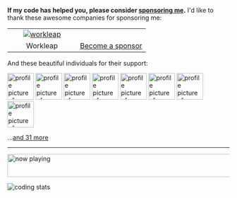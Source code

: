 **If my code has helped you, please consider [sponsoring me](https://github.com/sponsors/egoist).** I'd like to thank these awesome companies for sponsoring me:

<table>
  <tbody>
    <tr>
      <td width="50%" align="center">
        <a
          href="https://workleap.com/?utm_source=egoist&utm_medium=github&utm_campaign=sponsorship"
        >
          <img
            alt="workleap"
            src="https://cdn.jsdelivr.net/gh/egoist-bot/images@main/uPic/0cBcDp.png"
          />
        </a>
      </td>
      <td width="50%" align="center">
      <span></span>
      </td>
    </tr>
    <tr>
  <td width="50%" align="center">
        Workleap
      </td>
      <td width="50%" align="center">
        <a href="https://github.com/sponsors/egoist">Become a sponsor</a>
      </td>
    </tr>
     
   
  </tbody>
</table>



And these beautiful individuals for their support:

<!-- replace-sponsors -->
<a title="johannschopplich" href="https://github.com/johannschopplich"><img src="https://avatars.githubusercontent.com/u/27850750?u=19ad2478f28905f0659f88c3f81f96b0910b8047&v=4" width="60" alt="profile picture of johannschopplich"></a> <a title="t3dotgg" href="https://github.com/t3dotgg"><img src="https://avatars.githubusercontent.com/u/6751787?u=5cfe6580169161607a4065c88d52dd02fdca9a3f&v=4" width="60" alt="profile picture of t3dotgg"></a> <a title="FarazPatankar" href="https://github.com/FarazPatankar"><img src="https://avatars.githubusercontent.com/u/10681116?u=707f054b6651fcf93e5297b2142d15e772712e4a&v=4" width="60" alt="profile picture of FarazPatankar"></a> <a title="CaliCastle" href="https://github.com/CaliCastle"><img src="https://avatars.githubusercontent.com/u/10830749?u=143e1ac3c2065edddcd89dc9e785a7845ab896cb&v=4" width="60" alt="profile picture of CaliCastle"></a> <a title="aulneau" href="https://github.com/aulneau"><img src="https://avatars.githubusercontent.com/u/11803153?u=23ddb4b801b66522d9614e6988ed113d1ffc0a00&v=4" width="60" alt="profile picture of aulneau"></a> <a title="rauchg" href="https://github.com/rauchg"><img src="https://avatars.githubusercontent.com/u/13041?u=1ee8d111657cdd02ff6d253df00978d17ee6d722&v=4" width="60" alt="profile picture of rauchg"></a> <a title="DIYgod" href="https://github.com/DIYgod"><img src="https://avatars.githubusercontent.com/u/8266075?u=9de49c9b3eaf4db02e685458cb64b64c172034bf&v=4" width="60" alt="profile picture of DIYgod"></a> <a title="cometkim" href="https://github.com/cometkim"><img src="https://avatars.githubusercontent.com/u/9696352?u=a0c516f075b83409a8b6317ad269291117861e26&v=4" width="60" alt="profile picture of cometkim"></a>

...[and 31 more](https://egoist.dev/thanks)
      <!-- replace-sponsors -->

---

<a href="https://volt.fm/egoist" target="_blank"><img src="https://spotify-badge-egoist.vercel.app/api/now-playing" width="540" height="52" alt="now playing"></a>

<!-- https://github.com/Gerhut/Gerhut -->
<!-- pls deploy your own service using the repo above -->

![coding stats](https://img.shields.io/endpoint?url=https://wakapi.dev/api/compat/shields/v1/egoist/interval:30_days&label=coding%20stats%20last%2030d)
